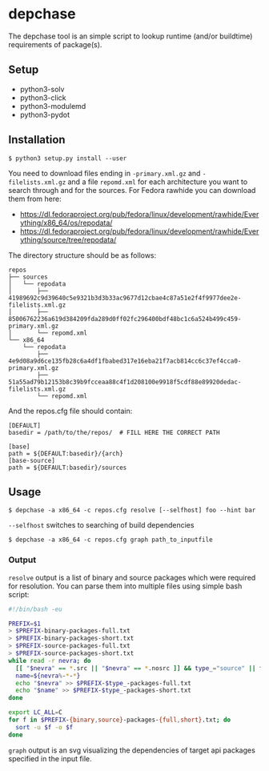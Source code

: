# depchase

The depchase tool is an simple script to lookup runtime (and/or buildtime)
requirements of package(s).

## Setup

- python3-solv
- python3-click
- python3-modulemd
- python3-pydot

## Installation

```
$ python3 setup.py install --user
```

You need to download files ending in `-primary.xml.gz` and `-filelists.xml.gz` and a file `repomd.xml` for each architecture you want to search through and for the sources. For Fedora rawhide you can download them from here:
 * https://dl.fedoraproject.org/pub/fedora/linux/development/rawhide/Everything/x86_64/os/repodata/
 * https://dl.fedoraproject.org/pub/fedora/linux/development/rawhide/Everything/source/tree/repodata/

The directory structure should be as follows:
```
repos
├── sources
│   └── repodata
│       ├── 41989692c9d39640c5e9321b3d3b33ac9677d12cbae4c87a51e2f4f9977dee2e-filelists.xml.gz
│       ├── 85006762236a619d384209fda289d0ff02fc296400bdf48bc1c6a524b499c459-primary.xml.gz
│       └── repomd.xml
└── x86_64
    └── repodata
        ├── 4e9d08a9d6ce135fb28c6a4df1fbabed317e16eba21f7acb814cc6c37ef4cca0-primary.xml.gz
        ├── 51a55ad79b12153b8c39b9fcceaa88c4f1d208100e9918f5cdf88e89920dedac-filelists.xml.gz
        └── repomd.xml
```

And the repos.cfg file should contain:

```
[DEFAULT]
basedir = /path/to/the/repos/  # FILL HERE THE CORRECT PATH

[base]
path = ${DEFAULT:basedir}/{arch}
[base-source]
path = ${DEFAULT:basedir}/sources
```

## Usage

```
$ depchase -a x86_64 -c repos.cfg resolve [--selfhost] foo --hint bar
```

`--selfhost` switches to searching of build dependencies

```
$ depchase -a x86_64 -c repos.cfg graph path_to_inputfile
```

### Output

```resolve``` output is a list of binary and source packages which were required for
resolution. You can parse them into multiple files using simple bash
script:

```bash
#!/bin/bash -eu

PREFIX=$1
> $PREFIX-binary-packages-full.txt
> $PREFIX-binary-packages-short.txt
> $PREFIX-source-packages-full.txt
> $PREFIX-source-packages-short.txt
while read -r nevra; do
  [[ "$nevra" == *.src || "$nevra" == *.nosrc ]] && type_="source" || type_="binary"
  name=${nevra%-*-*}
  echo "$nevra" >> $PREFIX-$type_-packages-full.txt
  echo "$name" >> $PREFIX-$type_-packages-short.txt
done

export LC_ALL=C
for f in $PREFIX-{binary,source}-packages-{full,short}.txt; do
  sort -u $f -o $f
done
```

```graph``` output is an svg visualizing the dependencies of target api packages specified in the input file.